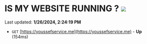 # IS MY WEBSITE RUNNING ? [![](https://img.shields.io/static/v1?label=Sponsor&message=%E2%9D%A4&logo=GitHub&color=%23fe8e86)](https://github.com/sponsors/<username>)

Last updated: **1/26/2024, 2:24:19 PM**

- `GET` [https://youssefservice.me](https://youssefservice.me) - **Up** (154ms)
